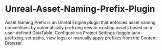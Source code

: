 # Unreal-Asset-Naming-Prefix-Plugin
Asset Naming Prefix is an Unreal Engine plugin that enforces asset naming conventions by automatically prefixing new or existing assets based on a user-defined DataTable. Configure via Project Settings (toggle auto-prefixing, set paths, view logs) or manually apply prefixes from the Content Browser.
